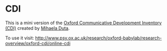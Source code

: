 # CDI
This is a mini version of the [Oxford Communicative Development Inventory (CDI)](http://www.psy.ox.ac.uk/research/oxford-babylab/research-overview/oxford-cdi) created by [Mihaela Duta](http://www.psy.ox.ac.uk/team/mihaela-duta).

To use it visit: http://www.psy.ox.ac.uk/research/oxford-babylab/research-overview/oxford-cdi/online-cdi
